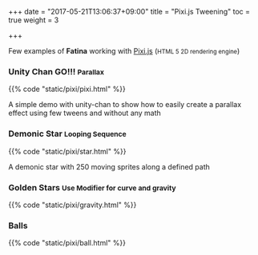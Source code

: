 +++
date = "2017-05-21T13:06:37+09:00"
title = "Pixi.js Tweening"
toc = true
weight = 3

+++
<script src="https://cdnjs.cloudflare.com/ajax/libs/pixi.js/4.5.2/pixi.min.js"></script>

Few examples of **Fatina** working with [Pixi.js](http://www.pixijs.com/) (<small>HTML 5 2D rendering engine</small>)

<h3>Unity Chan GO!!! <small>Parallax</small></h3>

{{% code "static/pixi/pixi.html" %}}

A simple demo with unity-chan to show how to easily create a parallax effect using few tweens and without any math

<h3>Demonic Star <small>Looping Sequence</small></h3>

{{% code "static/pixi/star.html" %}}

A demonic star with 250 moving sprites along a defined path

<h3>Golden Stars <small>Use Modifier for curve and gravity</small></h3>

{{% code "static/pixi/gravity.html" %}}

<h3>Balls</h3>

{{% code "static/pixi/ball.html" %}}

